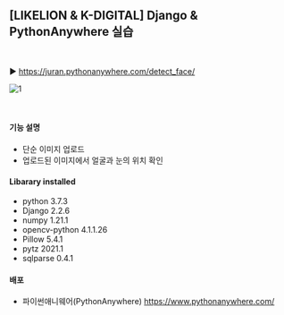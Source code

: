 ## [LIKELION & K-DIGITAL] Django & PythonAnywhere 실습

<br>

▶️ https://juran.pythonanywhere.com/detect_face/
<br/>

![1](https://user-images.githubusercontent.com/50325009/127821291-498cc85a-5765-4a6b-9964-0ca728baa4c8.PNG)


<br/>

#### 기능 설명
- 단순 이미지 업로드
- 업로드된 이미지에서 얼굴과 눈의 위치 확인


#### Libarary installed
- python 3.7.3
- Django 2.2.6
- numpy 1.21.1
- opencv-python 4.1.1.26
- Pillow 5.4.1
- pytz 2021.1
- sqlparse 0.4.1


#### 배포
- 파이썬애니웨어(PythonAnywhere) https://www.pythonanywhere.com/
